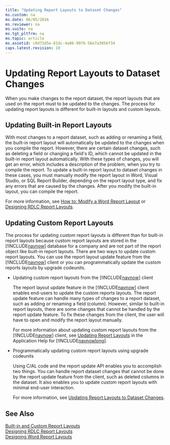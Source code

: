 ```yaml
---
title: "Updating Report Layouts to Dataset Changes"
ms.custom: na
ms.date: 06/05/2016
ms.reviewer: na
ms.suite: na
ms.tgt_pltfrm: na
ms.topic: article
ms.assetid: c0d73d5e-61dc-4a86-9976-56e7a3056f34
caps.latest.revision: 10
---
```

# Updating Report Layouts to Dataset Changes
When you make changes to the report dataset, the report layouts that are used on the report must to be updated to the changes. The process for updating report layouts is different for built\-in layouts and custom layouts.  
  
## Updating Built\-in Report Layouts  
 With most changes to a report dataset, such as adding or renaming a field, the built\-in report layout will automatically be updated to the changes when you compile the report. However, there are certain dataset changes, such as deleting a field or changing a field's ID, which cannot be updated in the built\-in report layout automatically. With these types of changes, you will get an error, which includes a description of the problem, when you try to compile the report. To update a built\-in report layout to dataset changes in these cases, you must manually modify the report layout in Word, Visual Studio, or SQL Report Builder, depending on the report layout type, and fix any errors that are caused by the changes. After you modify the built\-in layout, you can compile the report.  
  
 For more information, see [How to: Modify a Word Report Layout](../Topic/How%20to:%20Modify%20a%20Word%20Report%20Layout.md) or [Designing RDLC Report Layouts](../dynamics-nav/Designing-RDLC-Report-Layouts.md).  
  
## Updating Custom Report Layouts  
 The process for updating custom report layouts is different than for built\-in report layouts because custom report layouts are stored in the [!INCLUDE[navnow](../dynamics-nav/includes/navnow_md.md)] database for a company and are not part of the report object like built\-in report layouts. There are two ways to update custom report layouts. You can use the report layout update feature from the [!INCLUDE[navnow](../dynamics-nav/includes/navnow_md.md)] client or you can programmatically update the custom reports layouts by upgrade codeunits.  
  
-   Updating custom report layouts from the [!INCLUDE[navnow](../dynamics-nav/includes/navnow_md.md)] client  
  
     The report layout update feature in the [!INCLUDE[navnow](../dynamics-nav/includes/navnow_md.md)] client enables end\-users to update the custom reports layouts. The report update feature can handle many types of changes to a report dataset, such as adding or renaming a field \(column\). However, similar to built\-in report layouts, there are some changes that cannot be handled by the report update feature. To fix these changes from the client, the user will have to open and modify the report layout manually.  
  
     For more information about updating custom report layouts from the [!INCLUDE[navnow](../dynamics-nav/includes/navnow_md.md)] client, see [Updating Report Layouts](../Topic/Updating%20Report%20Layouts.md) in the Application Help for [!INCLUDE[navnowlong](../dynamics-nav/includes/navnowlong_md.md)].  
  
-   Programmatically updating custom report layouts using upgrade codeunits  
  
     Using C\/AL code and the report update API enables you to accomplish two things. You can handle report dataset changes that cannot be done by the report update feature from the client, such as deleted columns in the dataset. It also enables you to update custom report layouts with minimal end\-user interaction.  
  
     For more information, see [Updating Report Layouts to Dataset Changes](../dynamics-nav/Updating-Report-Layouts-to-Dataset-Changes.md).  
  
## See Also  
 [Built-in and Custom Report Layouts](../Topic/About%20Report%20Layouts.md#BuiltinLayout)   
 [Designing RDLC Report Layouts](../dynamics-nav/Designing-RDLC-Report-Layouts.md)   
 [Designing Word Report Layouts](../dynamics-nav/Designing-Word-Report-Layouts.md)